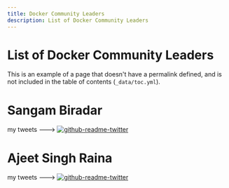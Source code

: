 ```yaml
---
title: Docker Community Leaders
description: List of Docker Community Leaders
---
```


# List of Docker Community Leaders

This is an example of a page that doesn't have a permalink defined, and
is not included in the table of contents (`_data/toc.yml`).






# Sangam Biradar 
my tweets --->
[![github-readme-twitter](https://github-readme-twitter.gazf.vercel.app/api?id=BiradarSangam)](https://github.com/gazf/github-readme-twitter)

# Ajeet Singh Raina
my tweets --->
[![github-readme-twitter](https://github-readme-twitter.gazf.vercel.app/api?id=ajeetraina)](https://github.com/gazf/github-readme-twitter)
